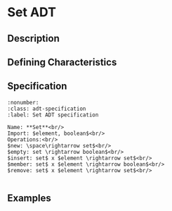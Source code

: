 # Set ADT

## Description


## Defining Characteristics


## Specification

```{prf:definition}
:nonumber:
:class: adt-specification
:label: Set ADT specification

Name: **Set**<br/>
Import: $element, boolean$<br/>
Operations:<br/>
$new: \space\rightarrow set$<br/>
$empty: set \rightarrow boolean$<br/>
$insert: set$ x $element \rightarrow set$<br/>
$member: set$ x $element \rightarrow boolean$<br/>
$remove: set$ x $element \rightarrow set$<br/>


```



## Examples
